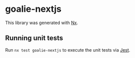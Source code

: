 # goalie-nextjs

This library was generated with [Nx](https://nx.dev).

## Running unit tests

Run `nx test goalie-nextjs` to execute the unit tests via [Jest](https://jestjs.io).

